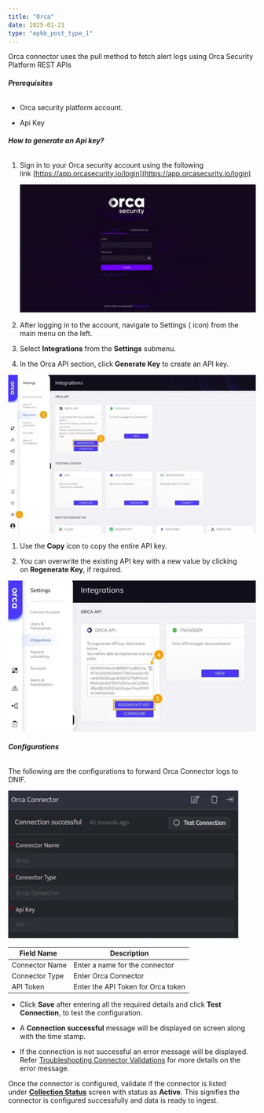 ```yaml
---
title: "Orca"
date: 2025-01-21
type: "epkb_post_type_1"
---
```


Orca connector uses the pull method to fetch alert logs using Orca Security Platform REST APIs

###### **Prerequisites**

- Orca security platform account.

- Api Key

###### **How to generate an Api key?**

1. Sign in to your Orca security account using the following link [https://app.orcasecurity.io/login](https://app.orcasecurity.io/login)  
      
      
    ![image 1-Nov-16-2023-09-29-14-5402-AM](./Orca-img/Orca-1.webp)  
      
    

3. After logging in to the account, navigate to Settings ( icon) from the main menu on the left.

5. Select **Integrations** from the **Settings** submenu.

7. In the Orca API section, click **Generate Key** to create an API key.

![image 2-Nov-16-2023-09-30-11-7714-AM](./Orca-img/Orca-2.webp)

1. Use the **Copy** icon to copy the entire API key.

3. You can overwrite the existing API key with a new value by clicking on **Regenerate Key**, if required.  
      
    

![image 3-4](./Orca-img/Orca-3.webp)

###### **Configurations**

The following are the configurations to forward Orca Connector logs to DNIF.‌

![image 4-2](./Orca-img/Orca-4.webp)

| **Field Name**  | **Description** |
| --- | --- |
| Connector Name | Enter a name for the connector |
| Connector Type | Enter Orca Connector |
| API Token | Enter the API Token for Orca token |

- Click **Save** after entering all the required details and click **Test Connection**, to test the configuration.

- A **Connection successful** message will be displayed on screen along with the time stamp.

- If the connection is not successful an error message will be displayed. Refer [Troubleshooting Connector Validations](https://dnif.it/kb/troubleshooting-and-debugging/troubleshooting-connector-validations/) for more details on the error message.

Once the connector is configured, validate if the connector is listed under **[Collection Status](https://dnif.it/kb/operations/collection-status/)** screen with status as **Active**. This signifies the connector is configured successfully and data is ready to ingest.

